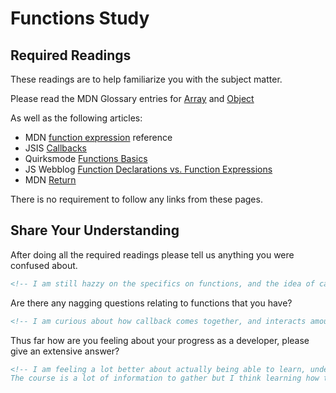 # Functions Study

## Required Readings

These readings are to help familiarize you with the subject matter.

Please read the MDN Glossary entries for [Array](https://developer.mozilla.org/en-US/docs/Glossary/array) and [Object](https://developer.mozilla.org/en-US/docs/Glossary/Object)

As well as the following articles:

-   MDN [function expression](https://developer.mozilla.org/en-US/docs/Web/JavaScript/Reference/Operators/function) reference
-   JSIS [Callbacks](http://javascriptissexy.com/understand-javascript-callback-functions-and-use-them/)
-   Quirksmode [Functions Basics](http://www.quirksmode.org/js/function.html)
-   JS Webblog [Function Declarations vs. Function Expressions](https://javascriptweblog.wordpress.com/2010/07/06/function-declarations-vs-function-expressions/)
-   MDN [Return](https://developer.mozilla.org/en-US/docs/Web/JavaScript/Reference/Statements/return)

There is no requirement to follow any links from these pages.

## Share Your Understanding

After doing all the required readings please tell us anything you were confused about.

```md
<!-- I am still hazzy on the specifics on functions, and the idea of call back functions. Also how they all come togther. I think I understand most of this conceptually, but putting it together is where I get lost. Especially when building functions on top of and intereacting with other functions. -->
```

Are there any nagging questions relating to functions that you have?

```md
<!-- I am curious about how callback comes together, and interacts amougnst other code. Especially the single line functions. I am also unsure about object.method? if thats what it actually is. -->
```

Thus far how are you feeling about your progress as a developer, please give
an extensive answer?

```md
<!-- I am feeling a lot better about actually being able to learn, understand, and apply these skills. I am nervous about keeping up with the material and grasping a basic comprehention of everything we go over. I am doing my best to also go over outside material to assist with anything I am not grasping from the class materials as well as utilizing my squad mates and the rest of the class. I am excited and ready to keep going and pushing through. I need to however learn when to take breaks appropriatly and learn how to time block a little better. I feel I could easily fall victim to lossing myself in projects. Over all I feel good, and that I am on the right path towards learning.
The course is a lot of information to gather but I think learning how to absorb the information in a way I can understand it is something I am starting to grasp.  -->
```

